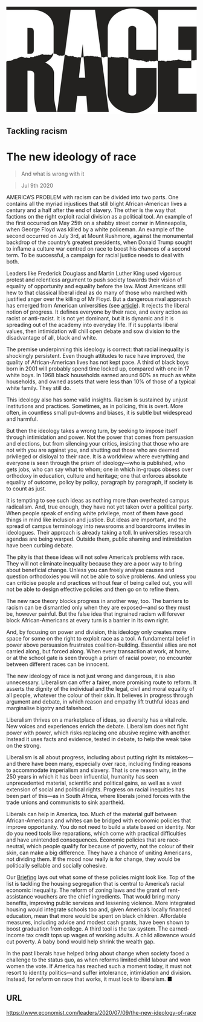 ![](./images/20200711_LDD001_0.jpg)

## Tackling racism

# The new ideology of race

> And what is wrong with it

> Jul 9th 2020

AMERICA’S PROBLEM with racism can be divided into two parts. One contains all the myriad injustices that still blight African-American lives a century and a half after the end of slavery. The other is the way that factions on the right exploit racial division as a political tool. An example of the first occurred on May 25th on a shabby street corner in Minneapolis, when George Floyd was killed by a white policeman. An example of the second occurred on July 3rd, at Mount Rushmore, against the monumental backdrop of the country’s greatest presidents, when Donald Trump sought to inflame a culture war centred on race to boost his chances of a second term. To be successful, a campaign for racial justice needs to deal with both.

Leaders like Frederick Douglass and Martin Luther King used vigorous protest and relentless argument to push society towards their vision of equality of opportunity and equality before the law. Most Americans still hew to that classical liberal ideal as do many of those who marched with justified anger over the killing of Mr Floyd. But a dangerous rival approach has emerged from American universities (see [article](https://www.economist.com//international/2020/07/09/enlightenment-liberalism-is-losing-ground-in-the-debate-about-race)). It rejects the liberal notion of progress. It defines everyone by their race, and every action as racist or anti-racist. It is not yet dominant, but it is dynamic and it is spreading out of the academy into everyday life. If it supplants liberal values, then intimidation will chill open debate and sow division to the disadvantage of all, black and white.

The premise underpinning this ideology is correct: that racial inequality is shockingly persistent. Even though attitudes to race have improved, the quality of African-American lives has not kept pace. A third of black boys born in 2001 will probably spend time locked up, compared with one in 17 white boys. In 1968 black households earned around 60% as much as white households, and owned assets that were less than 10% of those of a typical white family. They still do.

This ideology also has some valid insights. Racism is sustained by unjust institutions and practices. Sometimes, as in policing, this is overt. More often, in countless small put-downs and biases, it is subtle but widespread and harmful.

But then the ideology takes a wrong turn, by seeking to impose itself through intimidation and power. Not the power that comes from persuasion and elections, but from silencing your critics, insisting that those who are not with you are against you, and shutting out those who are deemed privileged or disloyal to their race. It is a worldview where everything and everyone is seen through the prism of ideology—who is published, who gets jobs, who can say what to whom; one in which in-groups obsess over orthodoxy in education, culture and heritage; one that enforces absolute equality of outcome, policy by policy, paragraph by paragraph, if society is to count as just.

It is tempting to see such ideas as nothing more than overheated campus radicalism. And, true enough, they have not yet taken over a political party. When people speak of ending white privilege, most of them have good things in mind like inclusion and justice. But ideas are important, and the spread of campus terminology into newsrooms and boardrooms invites in ideologues. Their approach is already taking a toll. In universities research agendas are being warped. Outside them, public shaming and intimidation have been curbing debate.

The pity is that these ideas will not solve America’s problems with race. They will not eliminate inequality because they are a poor way to bring about beneficial change. Unless you can freely analyse causes and question orthodoxies you will not be able to solve problems. And unless you can criticise people and practices without fear of being called out, you will not be able to design effective policies and then go on to refine them.

The new race theory blocks progress in another way, too. The barriers to racism can be dismantled only when they are exposed—and so they must be, however painful. But the false idea that ingrained racism will forever block African-Americans at every turn is a barrier in its own right.

And, by focusing on power and division, this ideology only creates more space for some on the right to exploit race as a tool. A fundamental belief in power above persuasion frustrates coalition-building. Essential allies are not carried along, but forced along. When every transaction at work, at home, or at the school gate is seen through a prism of racial power, no encounter between different races can be innocent.

The new ideology of race is not just wrong and dangerous, it is also unnecessary. Liberalism can offer a fairer, more promising route to reform. It asserts the dignity of the individual and the legal, civil and moral equality of all people, whatever the colour of their skin. It believes in progress through argument and debate, in which reason and empathy lift truthful ideas and marginalise bigotry and falsehood.

Liberalism thrives on a marketplace of ideas, so diversity has a vital role. New voices and experiences enrich the debate. Liberalism does not fight power with power, which risks replacing one abusive regime with another. Instead it uses facts and evidence, tested in debate, to help the weak take on the strong.

Liberalism is all about progress, including about putting right its mistakes—and there have been many, especially over race, including finding reasons to accommodate imperialism and slavery. That is one reason why, in the 250 years in which it has been influential, humanity has seen unprecedented material, scientific and political gains, as well as a vast extension of social and political rights. Progress on racial inequities has been part of this—as in South Africa, where liberals joined forces with the trade unions and communists to sink apartheid.

Liberals can help in America, too. Much of the material gulf between African-Americans and whites can be bridged with economic policies that improve opportunity. You do not need to build a state based on identity. Nor do you need tools like reparations, which come with practical difficulties and have unintended consequences. Economic policies that are race-neutral, which people qualify for because of poverty, not the colour of their skin, can make a big difference. They have a chance of uniting Americans, not dividing them. If the mood now really is for change, they would be politically sellable and socially cohesive.

Our [Briefing](https://www.economist.com//briefing/2020/07/09/segregation-still-blights-the-lives-of-african-americans) lays out what some of these policies might look like. Top of the list is tackling the housing segregation that is central to America’s racial economic inequality. The reform of zoning laws and the grant of rent-assistance vouchers are the chief ingredients. That would bring many benefits, improving public services and lessening violence. More integrated housing would integrate schools too and, given America’s locally financed education, mean that more would be spent on black children. Affordable measures, including advice and modest cash grants, have been shown to boost graduation from college. A third tool is the tax system. The earned-income tax credit tops up wages of working adults. A child allowance would cut poverty. A baby bond would help shrink the wealth gap.

In the past liberals have helped bring about change when society faced a challenge to the status quo, as when reforms limited child labour and won women the vote. If America has reached such a moment today, it must not resort to identity politics—and suffer intolerance, intimidation and division. Instead, for reform on race that works, it must look to liberalism. ■

## URL

https://www.economist.com/leaders/2020/07/09/the-new-ideology-of-race

